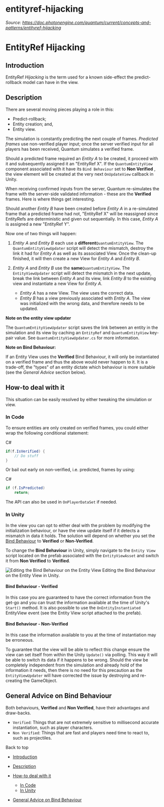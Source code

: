 # entityref-hijacking

_Source: https://doc.photonengine.com/quantum/current/concepts-and-patterns/entityref-hijacking_

# EntityRef Hijacking

## Introduction

EntityRef _Hijacking_ is the term used for a known side-effect the predict-rollback model can have in the view.

## Description

There are several moving pieces playing a role in this:

- Predict-rollback;
- Entity creation; and,
- Entity view.

The simulation is constantly predicting the next couple of frames. _Predicted frames_ use non-verified player input; once the server verified input for all players has been received, Quantum simulates a verified frame.

Should a predicted frame required an _Entity A_ to be created, it proceed with it and subsequently assigned it an "EntityRef X". If the `QuantumEntityView` component associated with it have its `Bind Behaviour` set to **Non Verified** , the view element will be created at the very next `OnUpdateView` callback in Unity.

When receiving confirmed inputs from the server, Quantum re-simulates the frame with the server-side validated information - these are the **Verified** frames. Here is where things get interesting.

Should another _Entity B_ have been created before _Entity A_ in a re-simulated frame that a predicted frame had not, "EntityRef X" will be reassigned since EntityRefs are deterministic and given out sequentially. In this case, _Entity A_ is assigned a new "EntityRef Y".

Now one of two things will happen:

1. _Entity A_ and _Entity B_ each use a **different**`QuantumEntityView`. The `QuantumEntityViewUpdater` script will detect the mismatch, destroy the link it had for _Entity A_ as well as its associated View. Once the clean-up finished, it will then create a new View for _Entity A_ and _Entity B_.

2. _Entity A_ and _Entity B_ use the **same**`QuantumEntityView`. The `EntityViewUpdater` script will detect the mismatch in the next update, break the link between _Entity A_ and its view, link _Entity B_ to the existing view and instantiate a new View for _Entity A_.

   - _Entity A_ has a new View. The view uses the correct data.
   - _Entity B_ has a view previously associated with _Entity A_. The view was initialized with the wrong data, and therefore needs to be updated.

**Note on the entity view updater**

The `QuantumEntityViewUpdater` script saves the link between an entity in the simulation and its view by caching an `EntityRef` and `QuantumEntityView` key-pair value. See `QuantumEntityViewUpdater.cs` for more information.

**Note on Bind Behaviour:**

If an Entity View uses the **Verified** Bind Behaviour, it will only be instantiated on a verified frame and thus the above would never happen to it. It is a trade-off, the "types" of an entity dictate which behaviour is more suitable (see the _General Advice_ section below).

## How-to deal with it

This situation can be easily resolved by either tweaking the simulation or view.

### In Code

To ensure entities are only created on verified frames, you could either wrap the following conditional statement:

C#

```csharp
if(f.IsVerified) {
    // Do stuff
}

```

Or bail out early on non-verified, i.e. predicted, frames by using:

C#

```csharp
if (f.IsPredicted)
    return;

```

The API can also be used in `OnPlayerDataSet` if needed.

### In Unity

In the view you can opt to either deal with the problem by modifying the initialization behaviour, or have the view update itself if it detects a mismatch in data it holds. The solution will depend on whether you set the [Bind Behaviour](/quantum/current/manual/entityview) to **Verified** or **Non-Verified**.

To change the **Bind Behaviour** in Unity, simply navigate to the `Entity View` script located on the prefab associated with the `EntityViewAsset` and switch it from **Non Verified** to **Verified**.

![Editing the Bind Behaviour on the Entity View](/docs/img/quantum/v3/concepts-and-patterns/entityview-bindbehaviour.png)
Editing the Bind Behaviour on the Entity View in Unity.
#### Bind Behaviour - Verified

In this case you are guaranteed to have the correct information from the get-go and you can trust the information available at the time of Unity's `Start()` method. It is also possible to use the `OnEntityInstantiated` EntityView event (see the Entity View script attached to the prefab).

#### Bind Behaviour - Non-Verified

In this case the information available to you at the time of instantiation may be erroneous.

To guarantee that the view will be able to reflect this change ensure the view can set itself from within the Unity `Update()` via polling. This way it will be able to switch its data if it happens to be wrong. Should the view be completely independent from the simulation and already hold of the information it needs, then there is no need for this precaution as the `EntityViewUpdater` will have corrected the issue by destroying and re-creating the GameObject.

## General Advice on Bind Behaviour

Both behaviours, **Verified** and **Non Verified**, have their advantages and draw-backs.

- `Verified`: Things that are not extremely sensitive to millisecond accurate instantiation, such as player characters.
- `Non Verified`: Things that are fast and players need time to react to, such as projectiles.

Back to top

- [Introduction](#introduction)
- [Description](#description)
- [How-to deal with it](#how-to-deal-with-it)

  - [In Code](#in-code)
  - [In Unity](#in-unity)

- [General Advice on Bind Behaviour](#general-advice-on-bind-behaviour)